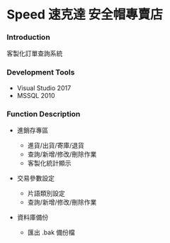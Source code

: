 # Speed 速克達 安全帽專賣店

### Introduction
客製化訂單查詢系統

### Development Tools 
- Visual Studio 2017
- MSSQL 2010

### Function Description

- 進銷存專區
  * 進貨/出貨/寄庫/退貨
  * 查詢/新增/修改/刪除作業
  * 客製化統計顯示
  
- 交易參數設定
  * 片語類別設定
  * 查詢/新增/修改/刪除作業
  
- 資料庫備份
  * 匯出 .bak 備份檔

